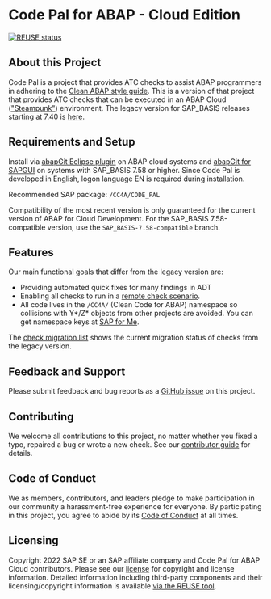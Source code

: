 # Code Pal for ABAP - Cloud Edition

[![REUSE status](https://api.reuse.software/badge/github.com/SAP/code-pal-for-abap-cloud)](https://api.reuse.software/info/github.com/SAP/code-pal-for-abap-cloud)

## About this Project

Code Pal is a project that provides ATC checks to assist ABAP programmers in adhering to the [Clean ABAP style guide](https://github.com/SAP/styleguides/blob/main/clean-abap/CleanABAP.md). This is a version of that project that provides ATC checks that can be executed in an ABAP Cloud (["Steampunk"](https://blogs.sap.com/2019/08/20/its-steampunk-now/)) environment. The legacy version for SAP_BASIS releases starting at 7.40 is [here](https://github.com/SAP/code-pal-for-abap).


## Requirements and Setup

Install via [abapGit Eclipse plugin](https://github.com/abapGit/ADT_Frontend) on ABAP cloud systems and [abapGit for SAPGUI](https://docs.abapgit.org/guide-online-install.html) on systems with SAP_BASIS 7.58 or higher. Since Code Pal is developed in English, logon language EN is required during installation.

Recommended SAP package: `/CC4A/CODE_PAL`

Compatibility of the most recent version is only guaranteed for the current version of ABAP for Cloud Development. For the SAP_BASIS 7.58-compatible version, use the `SAP_BASIS-7.58-compatible` branch.

## Features

Our main functional goals that differ from the legacy version are:

 - Providing automated quick fixes for many findings in ADT
 - Enabling all checks to run in a [remote check scenario](https://blogs.sap.com/2016/12/12/remote-code-analysis-in-atc-one-central-check-system-for-multiple-systems-on-various-releases/).
 - All code lives in the `/CC4A/` (Clean Code for ABAP) namespace so collisions with Y*/Z* objects from other projects are avoided. You can get namespace keys at [SAP for Me]( https://me.sap.com/namespace/opensource).

The [check migration list](check_migration_list.md) shows the current migration status of checks from the legacy version.

## Feedback and Support

Please submit feedback and bug reports as a [GitHub issue](https://github.com/SAP/code-pal-for-abap-cloud/issues) on this project.

## Contributing

We welcome all contributions to this project, no matter whether you fixed a typo, repaired a bug or wrote a new check. See our [contributor guide](CONTRIBUTING.md) for details.

## Code of Conduct

We as members, contributors, and leaders pledge to make participation in our community a harassment-free experience for everyone. By participating in this project, you agree to abide by its [Code of Conduct](CODE_OF_CONDUCT.md) at all times.

## Licensing

Copyright 2022 SAP SE or an SAP affiliate company and Code Pal for ABAP Cloud contributors. Please see our [license](LICENSES/Apache-2.0.txt) for copyright and license information. Detailed information including third-party components and their licensing/copyright information is available [via the REUSE tool](https://api.reuse.software/info/github.com/SAP/code-pal-for-abap-cloud).
